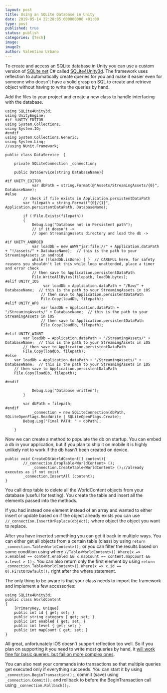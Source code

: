 ```yaml
---
layout: post
title: Using an SQLite Database in Unity
date: 2019-05-14 22:28:05.000000000 +01:00
type: post
published: true
status: publish
categories: [Tech]
image:
image2:
author: Valentino Urbano
---
```


To create and access an SQLite database in Unity you can use a custom version of [SQLite net][1] C# called [SQLite4Unity3d][2]. The framework uses reflection to automatically create queries for you and make it easier even for someone who doesn't have a solid grasp on SQL to create and retrieve object without having to write the queries by hand.

Add the files to your project and create a new class to handle interfacing with the database.

```
using SQLite4Unity3d;
using UnityEngine;
#if !UNITY_EDITOR
using System.Collections;
using System.IO;
#endif
using System.Collections.Generic;
using System.Linq;
//using NUnit.Framework;

public class DataService  {

	private SQLiteConnection _connection;

	public DataService(string DatabaseName){

#if UNITY_EDITOR
            var dbPath = string.Format(@"Assets/StreamingAssets/{0}", DatabaseName);
#else
        // check if file exists in Application.persistentDataPath
        var filepath = string.Format("{0}/{1}", Application.persistentDataPath, DatabaseName);

        if (!File.Exists(filepath))
        {
            Debug.Log("Database not in Persistent path");
            // if it doesn't ->
            // open StreamingAssets directory and load the db ->

#if UNITY_ANDROID
            var loadDb = new WWW("jar:file://" + Application.dataPath + "!/assets/" + DatabaseName);  // this is the path to your StreamingAssets in android
            while (!loadDb.isDone) { }  // CAREFUL here, for safety reasons you shouldn't let this while loop unattended, place a timer and error check
            // then save to Application.persistentDataPath
            File.WriteAllBytes(filepath, loadDb.bytes);
#elif UNITY_IOS
                 var loadDb = Application.dataPath + "/Raw/" + DatabaseName;  // this is the path to your StreamingAssets in iOS
                // then save to Application.persistentDataPath
                File.Copy(loadDb, filepath);
#elif UNITY_WP8
                var loadDb = Application.dataPath + "/StreamingAssets/" + DatabaseName;  // this is the path to your StreamingAssets in iOS
                // then save to Application.persistentDataPath
                File.Copy(loadDb, filepath);

#elif UNITY_WINRT
		var loadDb = Application.dataPath + "/StreamingAssets/" + DatabaseName;  // this is the path to your StreamingAssets in iOS
		// then save to Application.persistentDataPath
		File.Copy(loadDb, filepath);
#else
	var loadDb = Application.dataPath + "/StreamingAssets/" + DatabaseName;  // this is the path to your StreamingAssets in iOS
	// then save to Application.persistentDataPath
	File.Copy(loadDb, filepath);

#endif

            Debug.Log("Database written");
        }

        var dbPath = filepath;
#endif
            _connection = new SQLiteConnection(dbPath, SQLiteOpenFlags.ReadWrite | SQLiteOpenFlags.Create);
        Debug.Log("Final PATH: " + dbPath);

	}

```

Now we can create a method to populate the db on startup. You can embed a db in your application, but if you plan to ship it on mobile it is highly unlikely not to work if the db hasn't been created on device.

```
public void CreateDB(WorldContent[] content){
        //_connection.DropTable<WorldContent> ();
		    _connection.CreateTable<WorldContent> ();//already executes as if not exist
        _connection.InsertAll (content);
}
```

You call drop table to delete all the WorldContent objects from your database (useful for testing). You create the table and insert all the elements passed into the methods.

If you had instead one element instead of an array and wanted to either insert or update based on if the object already exists you can use `//_connection.InsertOrReplace(object);` where object the object you want to replace.

After you have inserted something you can get it back in multiple ways. You can either get all objects from a certain table (class) by using `return _connection.Table<WorldContent>();` or you can filter the results based on some condition using where `//Table<WorldContent>().Where(x => x.enabled == content.enabled && x.mapCount == content.mapCount && x.level > 1);`. You can also return only the first element by using `return _connection.Table<WorldContent>().Where(x => x.id == 0).FirstOrDefault();` right after the where statement.

The only thing to be aware is that your class needs to import the framework and implement a few accessories:

```
using SQLite4Unity3d;
public class WorldContent
{
    [PrimaryKey, Unique]
    public int id { get; set; }
    public string category { get; set; }
    public int enabled { get; set; }
    public int level { get; set; }
    public int mapCount { get; set; }
}
```

All great, unfortunately iOS doesn't support reflection too well. So if you plan on supporting it you need to write most queries by hand, it [will work fine for basic queries, but fail on more complex ones][2].

You can also nest your commands into transactions so that multiple queries get executed only if everything succeeds. You can start it by using `_connection.BeginTransaction();`, commit (save) using `_connection.Commit();` and rollback to before the BeginTransaction call using `_connection.Rollback();`.


[1]: https://github.com/praeclarum/sqlite-net
[2]: https://github.com/robertohuertasm/SQLite4Unity3d
